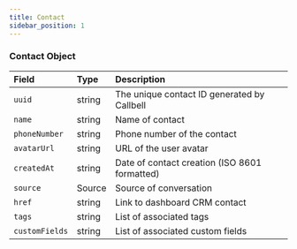 ```yaml
---
title: Contact
sidebar_position: 1
---
```


### Contact Object

| Field          | Type   | Description                                   |
| :------------- | :----- | :-------------------------------------------- |
| `uuid`         | string | The unique contact ID generated by Callbell   |
| `name`         | string | Name of contact                               |
| `phoneNumber`  | string | Phone number of the contact                   |
| `avatarUrl`    | string | URL of the user avatar                        |
| `createdAt`    | string | Date of contact creation (ISO 8601 formatted) |
| `source`       | Source | Source of conversation                        |
| `href`         | string | Link to dashboard CRM contact                 |
| `tags`         | string | List of associated tags                       |
| `customFields` | string | List of associated custom fields              |
